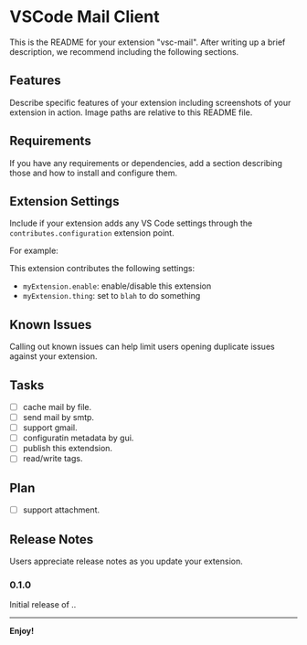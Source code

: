 # VSCode Mail Client

This is the README for your extension "vsc-mail". After writing up a brief description, we recommend including the following sections.

## Features

Describe specific features of your extension including screenshots of your extension in action. Image paths are relative to this README file.

## Requirements

If you have any requirements or dependencies, add a section describing those and how to install and configure them.

## Extension Settings

Include if your extension adds any VS Code settings through the `contributes.configuration` extension point.

For example:

This extension contributes the following settings:

* `myExtension.enable`: enable/disable this extension
* `myExtension.thing`: set to `blah` to do something

## Known Issues

Calling out known issues can help limit users opening duplicate issues against your extension.

## Tasks

- [ ] cache mail by file.
- [ ] send mail by smtp.
- [ ] support gmail.
- [ ] configuratin metadata by gui.
- [ ] publish this extendsion.
- [ ] read/write tags.

## Plan

- [ ] support attachment.

## Release Notes

Users appreciate release notes as you update your extension.

### 0.1.0

Initial release of ..

-----------------------------------------------------------------------------------------------------------
**Enjoy!**
